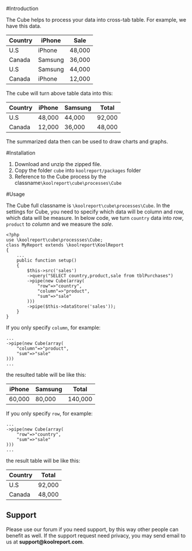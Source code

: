 #Introduction

The Cube helps to process your data into cross-tab table. For example, we have this data.

|Country   |iPhone    |Sale     |
|----------|----------|---------|
|U.S       |iPhone    |48,000   |
|Canada    |Samsung   |36,000   |
|U.S       |Samsung   |44,000   |
|Canada    |iPhone    |12,000   |

The cube will turn above table data into this:

|Country   |iPhone    |Samsung  |Total    |
|----------|----------|---------|---------|
|U.S       |48,000    |44,000   |92,000   |
|Canada    |12,000    |36,000   |48,000   |

The summarized data then can be used to draw charts and graphs.

#Installation

1. Download and unzip the zipped file.
2. Copy the folder `cube` into `koolreport/packages` folder
3. Reference to the Cube process by the classname`\koolreport\cube\processes\Cube`

#Usage

The Cube full classname is `\koolreport\cube\processes\Cube`. In the settings for Cube, you need to specify which data will be column and row, which data will be measure. In below code, we turn `country` data into *row*, `product` to *column* and we measure the *sale*. 

```
<?php
use \koolreport\cube\processses\Cube;
class MyReport extends \koolreport\KoolReport
{
    ...
    public function setup()
    {
        $this->src('sales')
        ->query("SELECT country,product,sale from tblPurchases")
        ->pipe(new Cube(array(
            "row"=>"country",
            "column"=>"product",
            "sum"=>"sale"
        )))
        ->pipe($this->dataStore('sales'));
    }
}
```

If you only specify `column`, for example:

```
...
->pipe(new Cube(array(
    "column"=>"product",
    "sum"=>"sale"
)))
...
```

the resulted table will be like this:

|iPhone    |Samsung   |Total    |
|----------|----------|---------|
|60,000    |80,000    |140,000  |

If you only specify `row`, for example:

```
...
->pipe(new Cube(array(
    "row"=>"country",
    "sum"=>"sale"
)))
...
```

the result table will be like this:

|Country   |Total     |
|----------|----------|
|U.S       |92,000    |
|Canada    |48,000    |

## Support

Please use our forum if you need support, by this way other people can benefit as well. If the support request need privacy, you may send email to us at __support@koolreport.com__.